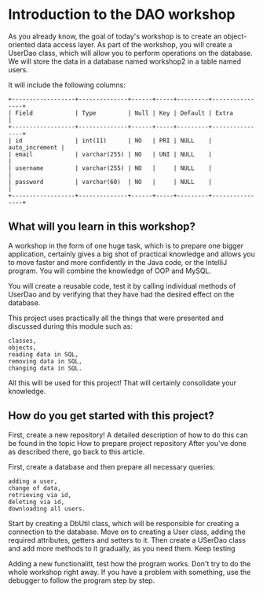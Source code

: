 # Introduction to the DAO workshop

As you already know, the goal of today's workshop is to create an object-oriented data access layer. As part of the workshop, you will create a UserDao class, which will allow you to perform operations on the database. We will store the data in a database named workshop2 in a table named users.

It will include the following columns:

```
+------------------+--------------+------+-----+---------+----------------+
| Field            | Type         | Null | Key | Default | Extra          |
+------------------+--------------+------+-----+---------+----------------+
| id               | int(11)      | NO   | PRI | NULL    | auto_increment |
| email            | varchar(255) | NO   | UNI | NULL    |                |
| username         | varchar(255) | NO   |     | NULL    |                |
| password         | varchar(60)  | NO   |     | NULL    |                |
+------------------+--------------+------+-----+---------+----------------+
```

## What will you learn in this workshop?

A workshop in the form of one huge task, which is to prepare one bigger application, certainly gives a big shot of practical knowledge and allows you to move faster and more confidently in the Java code, or the IntelliJ program. You will combine the knowledge of OOP and MySQL.

You will create a reusable code, test it by calling individual methods of UserDao and by verifying that they have had the desired effect on the database.

This project uses practically all the things that were presented and discussed during this module such as:

    classes,
    objects,
    reading data in SQL,
    removing data in SQL,
    changing data in SQL.

All this will be used for this project! That will certainly consolidate your knowledge.
## How do you get started with this project?

First, create a new repository! A detailed description of how to do this can be found in the topic How to prepare project repository After you've done as described there, go back to this article.

First, create a database and then prepare all necessary queries:

    adding a user,
    change of data,
    retrieving via id,
    deleting via id,
    downloading all users.

Start by creating a DbUtil class, which will be responsible for creating a connection to the database. Move on to creating a User class, adding the required attributes, getters and setters to it. Then create a USerDao class and add more methods to it gradually, as you need them.
Keep testing

Adding a new functionalitt, test how the program works. Don't try to do the whole workshop right away. If you have a problem with something, use the debugger to follow the program step by step.
